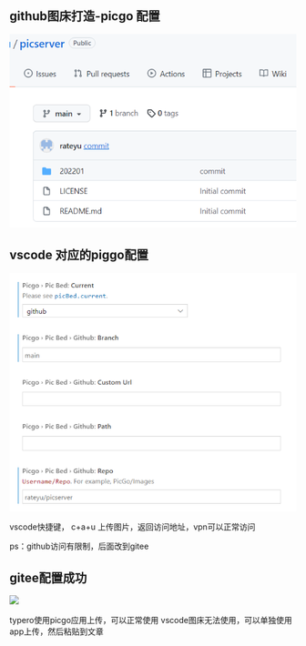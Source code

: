 ## github图床打造-picgo 配置

![image-20220109095216101](https://raw.githubusercontent.com/rateyu/picserver/main/202201/image-20220109095216101.png)

## vscode 对应的piggo配置
![20220110161200](https://raw.githubusercontent.com/rateyu/picserver/main/20220110161200.png)

vscode快捷键， c+a+u 上传图片，返回访问地址，vpn可以正常访问

ps：github访问有限制，后面改到gitee

## gitee配置成功
![](https://gitee.com/rateyu/picserver/raw/master/20220112230842.png)

typero使用picgo应用上传，可以正常使用
vscode图床无法使用，可以单独使用app上传，然后粘贴到文章
